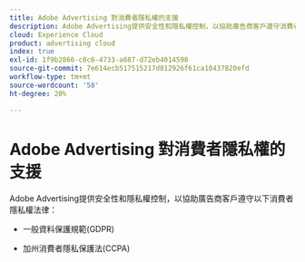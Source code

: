 ```yaml
---
title: Adobe Advertising 對消費者隱私權的支援
description: Adobe Advertising提供安全性和隱私權控制，以協助廣告商客戶遵守消費者隱私權法律。
cloud: Experience Cloud
product: advertising cloud
index: true
exl-id: 1f9b2866-c0c6-4733-a687-d72eb4014598
source-git-commit: 7e614ecb517515217d812926f61ca10437820efd
workflow-type: tm+mt
source-wordcount: '58'
ht-degree: 20%

---
```


# Adobe Advertising 對消費者隱私權的支援

Adobe Advertising提供安全性和隱私權控制，以協助廣告商客戶遵守以下消費者隱私權法律：

* 一般資料保護規範(GDPR)

* 加州消費者隱私保護法(CCPA)
